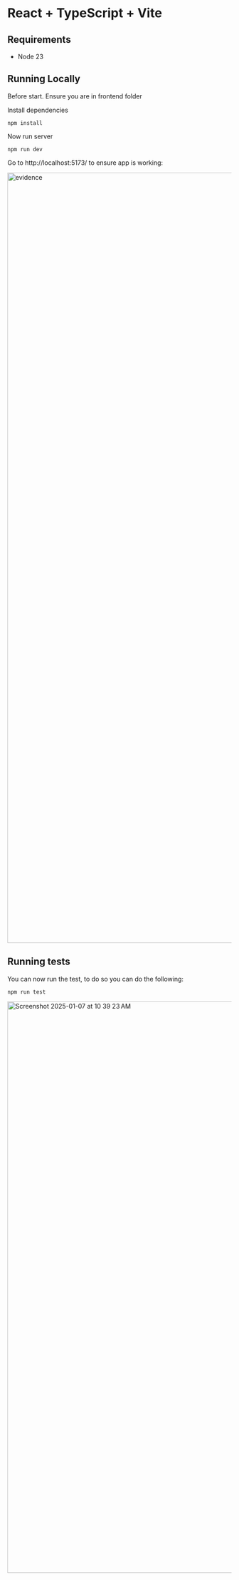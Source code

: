 # React + TypeScript + Vite

## Requirements

- Node 23

## Running Locally

Before start. Ensure you are in frontend folder

Install dependencies

    npm install

Now run server

    npm run dev

Go to http://localhost:5173/ to ensure app is working:

<img width="1728" alt="evidence" src="https://github.com/user-attachments/assets/526a7b87-6c2f-4927-be1b-801dec884d36" />

## Running tests

You can now run the test, to do so you can do the following:

    npm run test
    
<img width="1282" alt="Screenshot 2025-01-07 at 10 39 23 AM" src="https://github.com/user-attachments/assets/a944cf29-d1a6-4178-b5a7-0882577eb2d0" />
